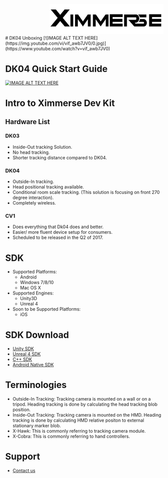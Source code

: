 <div align=right><img src="Tools/imgs/xim.png" ></div>
# DK04 Unboxing
[![IMAGE ALT TEXT HERE](https://img.youtube.com/vi/vif_awb7JV0/0.jpg)](https://www.youtube.com/watch?v=vif_awb7JV0)

# DK04 Quick Start Guide
[![IMAGE ALT TEXT HERE](https://img.youtube.com/vi/g7q3i46TrMY/0.jpg)](https://www.youtube.com/watch?v=g7q3i46TrMY)

# Intro to Ximmerse Dev Kit
## Hardware List
### DK03
* Inside-Out tracking Solution.
* No head tracking.
* Shorter tracking distance compared to DK04.

### DK04
* Outside-In tracking.
* Head positional tracking available.
* Conditional room scale tracking. (This solution is focusing on front 270 degree interaction).
* Completely wireless.

### CV1
* Does everything that Dk04 does and better.
* Easier/ more fluent device setup for consumers.
* Scheduled to be released in the Q2 of 2017.

# SDK
* Supported Platforms:
	* Android
	* Windows 7/8/10
	* Mac OS X
* Supported Engines:
	* Unity3D
	* Unreal 4
* Soon to be Supported Platforms:
	* iOS

# SDK Download
* <a href="https://github.com/Ximmerse/SDK/tree/master/Unity">Unity SDK</a>
* <a href="https://github.com/Ximmerse/SDK/tree/master/Unreal">Unreal 4 SDK</a> 
* <a href="https://github.com/Ximmerse/SDK/tree/master/Native%20C%2B%2B">C++ SDK</a>  
* <a href="https://github.com/Ximmerse/SDK/tree/master/Native%20Android/DeviceTest">Android Native SDK</a> 

# Terminologies
* Outside-In Tracking: Tracking camera is mounted on a wall or on a tripod. Heading tracking is done by calculating the head tracking blob position.
* Inside-Out Tracking: Tracking camera is mounted on the HMD. Heading tracking is done by calculating HMD relative positon to external stationary marker blob.
* X-Hawk: This is commonly referring to tracking camera module.
* X-Cobra: This is commonly referring to hand controllers.

# Support
* <a href="mailto:support@ximmerse.com">Contact us</a> 